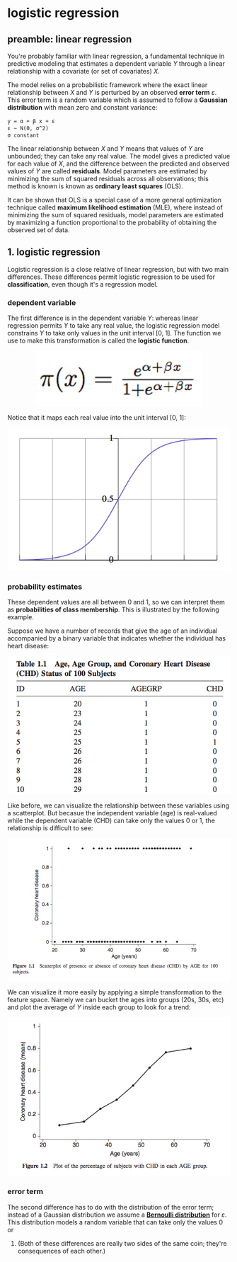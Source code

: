 <!-- author: Jason Dolatshahi -->

# logistic regression

## preamble: linear regression

You're probably familiar with linear regression, a fundamental technique 
in predictive modeling that estimates a dependent variable *Y* through a linear
relationship with a covariate (or set of covariates) *X*.

The model relies on a probabilistic
framework where the exact linear relationship between *X* and *Y* is perturbed
by an observed **error term** *ε*. This error term is a random variable which
is assumed to follow a **Gaussian distribution** with mean zero and constant
variance:

    y = α + β x + ε  
    ε ~ N(0, σ^2)  
    σ constant

The linear relationship between *X* and *Y* means that values of *Y* are
unbounded; they can take any real value. The model gives a predicted value 
for each value of *X*, and the difference between the predicted and observed
values of *Y* are called **residuals**. Model parameters are estimated by
minimizing the sum of squared residuals across all observations; this method is
known is known as **ordinary least squares** (OLS).

It can be shown that OLS is a special case of a more general optimization
technique called **maximum likelihood estimation** (MLE), where instead of
minimizing the sum of squared residuals, model parameters are estimated by
maximizing a function proportional to the probability of obtaining the
observed set of data.

## 1. logistic regression

Logistic regression is a close relative of linear regression, but with two main
differences. These differences permit logistic regression to be used for
**classification**, even though it's a regression model.

### dependent variable

The first difference is in the dependent variable *Y*: whereas linear regression
permits *Y* to take any real value, the logistic regression model constrains *Y*
to take only values in the unit interval [0, 1]. The function we use to make this
transformation is called the **logistic function**. 

<p align="center">
<img src="../images/logistic_func.png">

Notice that it maps each real value into the unit interval [0, 1]:

<p align="center">
<img src="../images/logistic_curve.png">

### probability estimates
These dependent values are all between 0 and 1, so we can interpret them as
**probabilities of class membership**. This is illustrated by the following
example.

Suppose we have a number of records that give the age of an
individual accompanied by a binary variable that indicates whether the
individual has heart disease:

<p align="center">
<img src="../images/logistic_table1.png">

Like before, we can visualize the relationship between these variables using
a scatterplot. But becasue the independent variable (age) is real-valued while the
dependent variable (CHD) can take only the values 0 or 1, the relationship is
difficult to see:

<p align="center">
<img src="../images/logistic_scatter1.png">

We can visualize it more easily by applying a simple transformation to the feature
space. Namely we can bucket the ages into groups (20s, 30s, etc) and plot the
average of *Y* inside each group to look for a trend:

<p align="center">
<img src="../images/logistic_scatter2.png">

### error term

The second difference has to do with the distribution of the error term;
instead of a Gaussian distribution we assume a [**Bernoulli
distribution**](https://en.wikipedia.org/wiki/Bernoulli_distribution) for *ε*.
This distribution models a random variable that can take only the values 0 or
1. (Both of these differences are really two sides of the same coin; they're
consequences of each other.)
